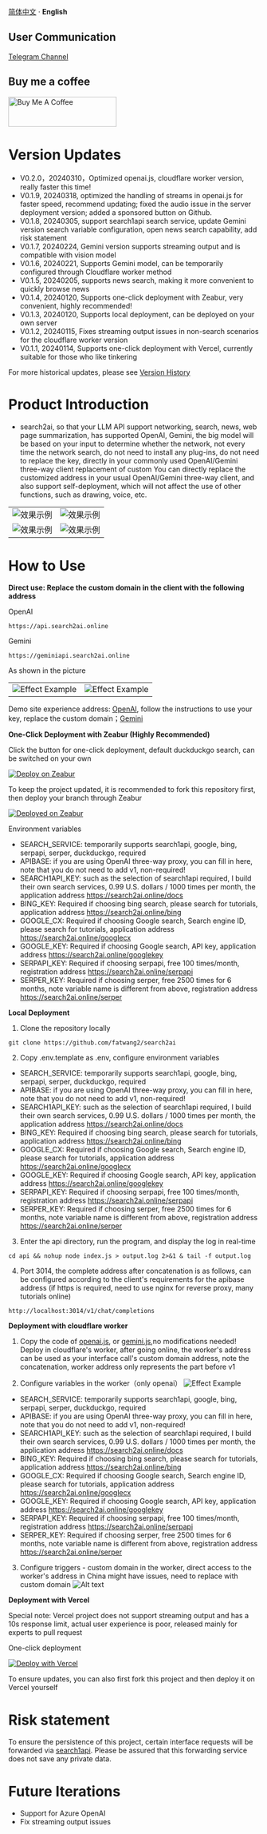 [简体中文](README.md) · **English** 

## User Communication
[Telegram Channel](https://sum4all.one/telegram)

## Buy me a coffee
<a href="https://www.buymeacoffee.com/fatwang2" target="_blank"><img src="https://cdn.buymeacoffee.com/buttons/v2/default-yellow.png" alt="Buy Me A Coffee" style="height: 60px !important;width: 217px !important;" ></a>

# Version Updates
- V0.2.0，20240310，Optimized openai.js, cloudflare worker version, really faster this time!
- V0.1.9, 20240318, optimized the handling of streams in openai.js for faster speed, recommend updating; fixed the audio issue in the server deployment version; added a sponsored button on Github.
- V0.1.8, 20240305, support search1api search service, update Gemini version search variable configuration, open news search capability, add risk statement
- V0.1.7, 20240224, Gemini version supports streaming output and is compatible with vision model
- V0.1.6, 20240221, Supports Gemini model, can be temporarily configured through Cloudflare worker method
- V0.1.5, 20240205, supports news search, making it more convenient to quickly browse news
- V0.1.4, 20240120, Supports one-click deployment with Zeabur, very convenient, highly recommended!
- V0.1.3, 20240120, Supports local deployment, can be deployed on your own server
- V0.1.2, 20240115, Fixes streaming output issues in non-search scenarios for the cloudflare worker version
- V0.1.1, 20240114, Supports one-click deployment with Vercel, currently suitable for those who like tinkering

For more historical updates, please see [Version History](https://github.com/fatwang2/search2ai/releases)

# Product Introduction
- search2ai, so that your LLM API support networking, search, news, web page summarization, has supported OpenAI, Gemini, the big model will be based on your input to determine whether the network, not every time the network search, do not need to install any plug-ins, do not need to replace the key, directly in your commonly used OpenAI/Gemini three-way client replacement of custom You can directly replace the customized address in your usual OpenAI/Gemini three-way client, and also support self-deployment, which will not affect the use of other functions, such as drawing, voice, etc.

<table>
    <tr>
        <td><img src="pictures/Opencatnews.png" alt="效果示例"></td>
        <td><img src="pictures/BotGem.png" alt="效果示例"></td>
    </tr>
    <tr>
        <td><img src="pictures/Lobehub.png" alt="效果示例"></td>
        <td><img src="pictures/url.png" alt="效果示例"></td>
    </tr>
</table>


# How to Use
**Direct use: Replace the custom domain in the client with the following address**

OpenAI
```
https://api.search2ai.online
```
Gemini
```
https://geminiapi.search2ai.online
```
As shown in the picture
<table>
    <tr>
        <td><img src="pictures/Opencat2.png" alt="Effect Example"></td>
        <td><img src="pictures/NextChat.png" alt="Effect Example"></td>
    </tr>
</table>

Demo site experience address: [OpenAI](https://search2ai.online/demo), follow the instructions to use your key, replace the custom domain；[Gemini](https://search2ai.online/gemini)

**One-Click Deployment with Zeabur (Highly Recommended)**

Click the button for one-click deployment, default duckduckgo search, can be switched on your own

[![Deploy on Zeabur](https://zeabur.com/button.svg)](https://zeabur.com/templates/A4HGYF?referralCode=fatwang2)

To keep the project updated, it is recommended to fork this repository first, then deploy your branch through Zeabur

[![Deployed on Zeabur](https://zeabur.com/deployed-on-zeabur-dark.svg)](https://zeabur.com?referralCode=fatwang2&utm_source=fatwang2&utm_campaign=oss)

Environment variables
- SEARCH_SERVICE: temporarily supports search1api, google, bing, serpapi, serper, duckduckgo, required
- APIBASE: if you are using OpenAI three-way proxy, you can fill in here, note that you do not need to add v1, non-required!
- SEARCH1API_KEY: such as the selection of search1api required, I build their own search services, 0.99 U.S. dollars / 1000 times per month, the application address https://search2ai.online/docs
- BING_KEY: Required if choosing bing search, please search for tutorials, application address https://search2ai.online/bing
- GOOGLE_CX: Required if choosing Google search, Search engine ID, please search for tutorials, application address https://search2ai.online/googlecx
- GOOGLE_KEY: Required if choosing Google search, API key, application address https://search2ai.online/googlekey
- SERPAPI_KEY: Required if choosing serpapi, free 100 times/month, registration address https://search2ai.online/serpapi
- SERPER_KEY: Required if choosing serper, free 2500 times for 6 months, note variable name is different from above, registration address https://search2ai.online/serper

**Local Deployment**
1. Clone the repository locally
```
git clone https://github.com/fatwang2/search2ai
```
2. Copy .env.template as .env, configure environment variables
- SEARCH_SERVICE: temporarily supports search1api, google, bing, serpapi, serper, duckduckgo, required
- APIBASE: if you are using OpenAI three-way proxy, you can fill in here, note that you do not need to add v1, non-required!
- SEARCH1API_KEY: such as the selection of search1api required, I build their own search services, 0.99 U.S. dollars / 1000 times per month, the application address https://search2ai.online/docs
- BING_KEY: Required if choosing bing search, please search for tutorials, application address https://search2ai.online/bing
- GOOGLE_CX: Required if choosing Google search, Search engine ID, please search for tutorials, application address https://search2ai.online/googlecx
- GOOGLE_KEY: Required if choosing Google search, API key, application address https://search2ai.online/googlekey
- SERPAPI_KEY: Required if choosing serpapi, free 100 times/month, registration address https://search2ai.online/serpapi
- SERPER_KEY: Required if choosing serper, free 2500 times for 6 months, note variable name is different from above, registration address https://search2ai.online/serper

3. Enter the api directory, run the program, and display the log in real-time
```
cd api && nohup node index.js > output.log 2>&1 & tail -f output.log
```

4. Port 3014, the complete address after concatenation is as follows, can be configured according to the client's requirements for the apibase address (if https is required, need to use nginx for reverse proxy, many tutorials online)
```
http://localhost:3014/v1/chat/completions
```

**Deployment with cloudflare worker**
1. Copy the code of [openai.js](https://search2ai.online/cloudflare), or [gemini.js](https://search2ai.online/geminicf),no modifications needed! Deploy in cloudflare's worker, after going online, the worker's address can be used as your interface call's custom domain address, note the concatenation, worker address only represents the part before v1

2. Configure variables in the worker（only openai）
![Effect Example](pictures/worker.png)
- SEARCH_SERVICE: temporarily supports search1api, google, bing, serpapi, serper, duckduckgo, required
- APIBASE: if you are using OpenAI three-way proxy, you can fill in here, note that you do not need to add v1, non-required!
- SEARCH1API_KEY: such as the selection of search1api required, I build their own search services, 0.99 U.S. dollars / 1000 times per month, the application address https://search2ai.online/docs
- BING_KEY: Required if choosing bing search, please search for tutorials, application address https://search2ai.online/bing
- GOOGLE_CX: Required if choosing Google search, Search engine ID, please search for tutorials, application address https://search2ai.online/googlecx
- GOOGLE_KEY: Required if choosing Google search, API key, application address https://search2ai.online/googlekey
- SERPAPI_KEY: Required if choosing serpapi, free 100 times/month, registration address https://search2ai.online/serpapi
- SERPER_KEY: Required if choosing serper, free 2500 times for 6 months, note variable name is different from above, registration address https://search2ai.online/serper

3. Configure triggers - custom domain in the worker, direct access to the worker's address in China might have issues, need to replace with custom domain
![Alt text](pictures/域名.png)

**Deployment with Vercel**

Special note: Vercel project does not support streaming output and has a 10s response limit, actual user experience is poor, released mainly for experts to pull request

One-click deployment

[![Deploy with Vercel](https://vercel.com/button)](https://vercel.com/new/clone?repository-url=https%3A%2F%2Fgithub.com%2Ffatwang2%2Fsearch2ai&env=SEARCH_SERVICE&envDescription=%E6%9A%82%E6%97%B6%E6%94%AF%E6%8C%81google%E3%80%81bing%E3%80%81serpapi%E3%80%81serper%E3%80%81duckduckgo%EF%BC%8C%E5%BF%85%E5%A1%AB)

To ensure updates, you can also first fork this project and then deploy it on Vercel yourself

# Risk statement
To ensure the persistence of this project, certain interface requests will be forwarded via [search1api](https://search.search2ai.one). Please be assured that this forwarding service does not save any private data.

# Future Iterations
- Support for Azure OpenAI
- Fix streaming output issues